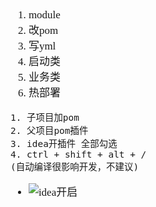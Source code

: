 <span  style="font-family: Simsun,serif; font-size: 17px; ">

1. module
2. 改pom
3. 写yml
4. 启动类
5. 业务类
6. 热部署
~~~
1. 子项目加pom
2. 父项目pom插件
3. idea开插件 全部勾选
4. ctrl + shift + alt + /
(自动编译很影响开发，不建议)
~~~
- ![idea开启](https://gitee.com/MyYukino/media/raw/master/PicGo/202204271033071.png)

</span>